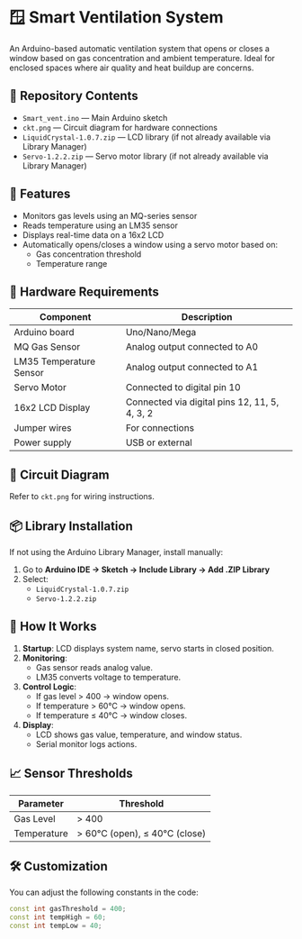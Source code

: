 # 🪟 Smart Ventilation System

An Arduino-based automatic ventilation system that opens or closes a window based on gas concentration and ambient temperature. Ideal for enclosed spaces where air quality and heat buildup are concerns.

## 📁 Repository Contents

- `Smart_vent.ino` — Main Arduino sketch
- `ckt.png` — Circuit diagram for hardware connections
- `LiquidCrystal-1.0.7.zip` — LCD library (if not already available via Library Manager)
- `Servo-1.2.2.zip` — Servo motor library (if not already available via Library Manager)

## 🧠 Features

- Monitors gas levels using an MQ-series sensor
- Reads temperature using an LM35 sensor
- Displays real-time data on a 16x2 LCD
- Automatically opens/closes a window using a servo motor based on:
  - Gas concentration threshold
  - Temperature range

## 🔧 Hardware Requirements

| Component         | Description                          |
|------------------|--------------------------------------|
| Arduino board     | Uno/Nano/Mega                        |
| MQ Gas Sensor     | Analog output connected to A0        |
| LM35 Temperature Sensor | Analog output connected to A1 |
| Servo Motor       | Connected to digital pin 10          |
| 16x2 LCD Display  | Connected via digital pins 12, 11, 5, 4, 3, 2 |
| Jumper wires      | For connections                      |
| Power supply      | USB or external                      |

## 📐 Circuit Diagram

Refer to `ckt.png` for wiring instructions.

## 📦 Library Installation

If not using the Arduino Library Manager, install manually:

1. Go to **Arduino IDE → Sketch → Include Library → Add .ZIP Library**
2. Select:
   - `LiquidCrystal-1.0.7.zip`
   - `Servo-1.2.2.zip`

## 🚀 How It Works

1. **Startup**: LCD displays system name, servo starts in closed position.
2. **Monitoring**:
   - Gas sensor reads analog value.
   - LM35 converts voltage to temperature.
3. **Control Logic**:
   - If gas level > 400 → window opens.
   - If temperature > 60°C → window opens.
   - If temperature ≤ 40°C → window closes.
4. **Display**:
   - LCD shows gas value, temperature, and window status.
   - Serial monitor logs actions.

## 📈 Sensor Thresholds

| Parameter     | Threshold |
|---------------|-----------|
| Gas Level     | > 400     |
| Temperature   | > 60°C (open), ≤ 40°C (close) |

## 🛠️ Customization

You can adjust the following constants in the code:

```cpp
const int gasThreshold = 400;
const int tempHigh = 60;
const int tempLow = 40;